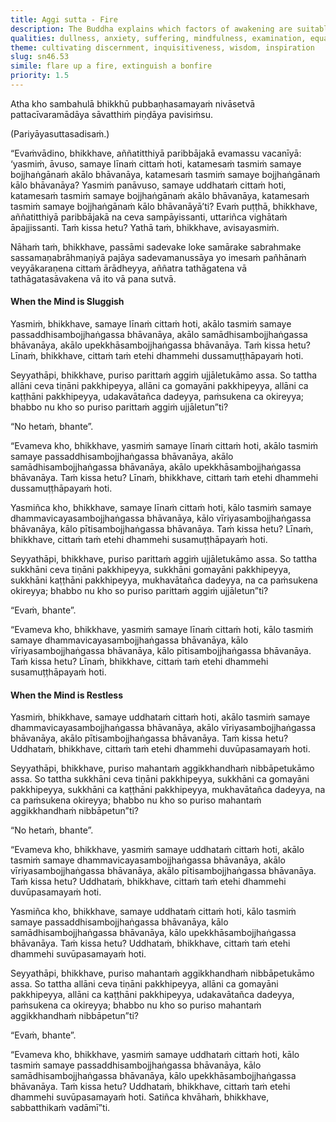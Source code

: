 ```yaml
---
title: Aggi sutta - Fire
description: The Buddha explains which factors of awakening are suitable to cultivate when the mind is sluggish or restless, using a metaphor of tending a fire.
qualities: dullness, anxiety, suffering, mindfulness, examination, equanimity, right effort, joyful pleasure, tranquility, collectedness
theme: cultivating discernment, inquisitiveness, wisdom, inspiration
slug: sn46.53
simile: flare up a fire, extinguish a bonfire
priority: 1.5
---
```


Atha kho sambahulā bhikkhū pubbaṇhasamayaṁ nivāsetvā pattacīvaramādāya sāvatthiṁ piṇḍāya pavisiṁsu.

(Pariyāyasuttasadisaṁ.)

“Evaṁvādino, bhikkhave, aññatitthiyā paribbājakā evamassu vacanīyā: ‘yasmiṁ, āvuso, samaye līnaṁ cittaṁ hoti, katamesaṁ tasmiṁ samaye bojjhaṅgānaṁ akālo bhāvanāya, katamesaṁ tasmiṁ samaye bojjhaṅgānaṁ kālo bhāvanāya? Yasmiṁ panāvuso, samaye uddhataṁ cittaṁ hoti, katamesaṁ tasmiṁ samaye bojjhaṅgānaṁ akālo bhāvanāya, katamesaṁ tasmiṁ samaye bojjhaṅgānaṁ kālo bhāvanāyā’ti? Evaṁ puṭṭhā, bhikkhave, aññatitthiyā paribbājakā na ceva sampāyissanti, uttariñca vighātaṁ āpajjissanti. Taṁ kissa hetu? Yathā taṁ, bhikkhave, avisayasmiṁ.

Nāhaṁ taṁ, bhikkhave, passāmi sadevake loke samārake sabrahmake sassamaṇabrāhmaṇiyā pajāya sadevamanussāya yo imesaṁ pañhānaṁ veyyākaraṇena cittaṁ ārādheyya, aññatra tathāgatena vā tathāgatasāvakena vā ito vā pana sutvā.

#### When the Mind is Sluggish

Yasmiṁ, bhikkhave, samaye līnaṁ cittaṁ hoti, akālo tasmiṁ samaye passaddhisambojjhaṅgassa bhāvanāya, akālo samādhisambojjhaṅgassa bhāvanāya, akālo upekkhāsambojjhaṅgassa bhāvanāya. Taṁ kissa hetu? Līnaṁ, bhikkhave, cittaṁ taṁ etehi dhammehi dussamuṭṭhāpayaṁ hoti.

Seyyathāpi, bhikkhave, puriso parittaṁ aggiṁ ujjāletukāmo assa. So tattha allāni ceva tiṇāni pakkhipeyya, allāni ca gomayāni pakkhipeyya, allāni ca kaṭṭhāni pakkhipeyya, udakavātañca dadeyya, paṁsukena ca okireyya; bhabbo nu kho so puriso parittaṁ aggiṁ ujjāletun”ti?

“No hetaṁ, bhante”.

“Evameva kho, bhikkhave, yasmiṁ samaye līnaṁ cittaṁ hoti, akālo tasmiṁ samaye passaddhisambojjhaṅgassa bhāvanāya, akālo samādhisambojjhaṅgassa bhāvanāya, akālo upekkhāsambojjhaṅgassa bhāvanāya. Taṁ kissa hetu? Līnaṁ, bhikkhave, cittaṁ taṁ etehi dhammehi dussamuṭṭhāpayaṁ hoti.

Yasmiñca kho, bhikkhave, samaye līnaṁ cittaṁ hoti, kālo tasmiṁ samaye dhammavicayasambojjhaṅgassa bhāvanāya, kālo vīriyasambojjhaṅgassa bhāvanāya, kālo pītisambojjhaṅgassa bhāvanāya. Taṁ kissa hetu? Līnaṁ, bhikkhave, cittaṁ taṁ etehi dhammehi susamuṭṭhāpayaṁ hoti.

Seyyathāpi, bhikkhave, puriso parittaṁ aggiṁ ujjāletukāmo assa. So tattha sukkhāni ceva tiṇāni pakkhipeyya, sukkhāni gomayāni pakkhipeyya, sukkhāni kaṭṭhāni pakkhipeyya, mukhavātañca dadeyya, na ca paṁsukena okireyya; bhabbo nu kho so puriso parittaṁ aggiṁ ujjāletun”ti?

“Evaṁ, bhante”.

“Evameva kho, bhikkhave, yasmiṁ samaye līnaṁ cittaṁ hoti, kālo tasmiṁ samaye dhammavicayasambojjhaṅgassa bhāvanāya, kālo vīriyasambojjhaṅgassa bhāvanāya, kālo pītisambojjhaṅgassa bhāvanāya. Taṁ kissa hetu? Līnaṁ, bhikkhave, cittaṁ taṁ etehi dhammehi susamuṭṭhāpayaṁ hoti.

#### When the Mind is Restless

Yasmiṁ, bhikkhave, samaye uddhataṁ cittaṁ hoti, akālo tasmiṁ samaye dhammavicayasambojjhaṅgassa bhāvanāya, akālo vīriyasambojjhaṅgassa bhāvanāya, akālo pītisambojjhaṅgassa bhāvanāya. Taṁ kissa hetu? Uddhataṁ, bhikkhave, cittaṁ taṁ etehi dhammehi duvūpasamayaṁ hoti.

Seyyathāpi, bhikkhave, puriso mahantaṁ aggikkhandhaṁ nibbāpetukāmo assa. So tattha sukkhāni ceva tiṇāni pakkhipeyya, sukkhāni ca gomayāni pakkhipeyya, sukkhāni ca kaṭṭhāni pakkhipeyya, mukhavātañca dadeyya, na ca paṁsukena okireyya; bhabbo nu kho so puriso mahantaṁ aggikkhandhaṁ nibbāpetun”ti?

“No hetaṁ, bhante”.

“Evameva kho, bhikkhave, yasmiṁ samaye uddhataṁ cittaṁ hoti, akālo tasmiṁ samaye dhammavicayasambojjhaṅgassa bhāvanāya, akālo vīriyasambojjhaṅgassa bhāvanāya, akālo pītisambojjhaṅgassa bhāvanāya. Taṁ kissa hetu? Uddhataṁ, bhikkhave, cittaṁ taṁ etehi dhammehi duvūpasamayaṁ hoti.

Yasmiñca kho, bhikkhave, samaye uddhataṁ cittaṁ hoti, kālo tasmiṁ samaye passaddhisambojjhaṅgassa bhāvanāya, kālo samādhisambojjhaṅgassa bhāvanāya, kālo upekkhāsambojjhaṅgassa bhāvanāya. Taṁ kissa hetu? Uddhataṁ, bhikkhave, cittaṁ taṁ etehi dhammehi suvūpasamayaṁ hoti.

Seyyathāpi, bhikkhave, puriso mahantaṁ aggikkhandhaṁ nibbāpetukāmo assa. So tattha allāni ceva tiṇāni pakkhipeyya, allāni ca gomayāni pakkhipeyya, allāni ca kaṭṭhāni pakkhipeyya, udakavātañca dadeyya, paṁsukena ca okireyya; bhabbo nu kho so puriso mahantaṁ aggikkhandhaṁ nibbāpetun”ti?

“Evaṁ, bhante”.

“Evameva kho, bhikkhave, yasmiṁ samaye uddhataṁ cittaṁ hoti, kālo tasmiṁ samaye passaddhisambojjhaṅgassa bhāvanāya, kālo samādhisambojjhaṅgassa bhāvanāya, kālo upekkhāsambojjhaṅgassa bhāvanāya. Taṁ kissa hetu? Uddhataṁ, bhikkhave, cittaṁ taṁ etehi dhammehi suvūpasamayaṁ hoti. Satiñca khvāhaṁ, bhikkhave, sabbatthikaṁ vadāmī”ti.
